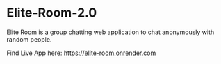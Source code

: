# Elite-Room-2.0
Elite Room is a group chatting web application to chat anonymously with random people.

Find Live App here: https://elite-room.onrender.com

